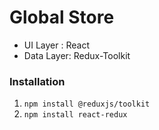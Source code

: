 # Global Store
* UI Layer : React
* Data Layer: Redux-Toolkit


### Installation
1. `npm install @reduxjs/toolkit`
2. `npm install react-redux`